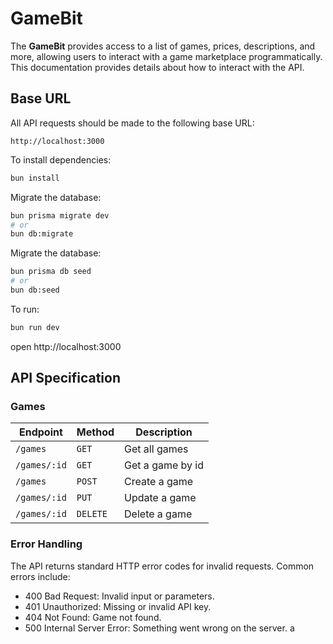 # GameBit

The **GameBit** provides access to a list of games, prices, descriptions, and more, allowing users to interact with a game marketplace programmatically. This documentation provides details about how to interact with the API.

## Base URL

All API requests should be made to the following base URL:

```
http://localhost:3000
```

To install dependencies:

```sh
bun install
```

Migrate the database:

```sh
bun prisma migrate dev
# or
bun db:migrate
```

Migrate the database:

```sh
bun prisma db seed
# or
bun db:seed
```

To run:

```sh
bun run dev
```

open http://localhost:3000

## API Specification

### Games

| Endpoint     | Method   | Description      |
| ------------ | -------- | ---------------- |
| `/games`     | `GET`    | Get all games    |
| `/games/:id` | `GET`    | Get a game by id |
| `/games`     | `POST`   | Create a game    |
| `/games/:id` | `PUT`    | Update a game    |
| `/games/:id` | `DELETE` | Delete a game    |

### Error Handling

The API returns standard HTTP error codes for invalid requests. Common errors include:

- 400 Bad Request: Invalid input or parameters.
- 401 Unauthorized: Missing or invalid API key.
- 404 Not Found: Game not found.
- 500 Internal Server Error: Something went wrong on the server.
  a
